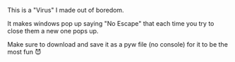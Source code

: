 This is a "Virus" I made out of boredom.

It makes windows pop up saying "No Escape" that each time you try to close them a new one pops up.

Make sure to download and save it as a pyw file (no console) for it to be the most fun 😈
